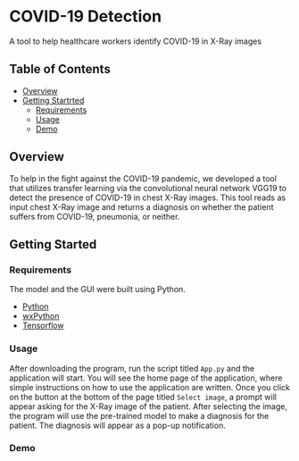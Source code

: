 # COVID-19 Detection
A tool to help healthcare workers identify COVID-19 in X-Ray images

## Table of Contents

- [Overview](#overview)
- [Getting Startrted](#requirements)
  * [Requirements](#requirements)
  * [Usage](#Usage)
  * [Demo](#demo)


## Overview
To help in the fight against the COVID-19 pandemic, we developed a tool that utilizes transfer learning via the convolutional neural network VGG19 to detect the presence of COVID-19 in chest X-Ray images. This tool reads as input chest X-Ray image and returns a diagnosis on whether the patient suffers from COVID-19, pneumonia, or neither.

## Getting Started
### Requirements
The model and the GUI were built using Python.
- [Python](https://www.python.org/)
- [wxPython](https://www.wxpython.org/)
- [Tensorflow](https://www.tensorflow.org/)


### Usage
After downloading the program, run the script titled `App.py` and the application will start.
You will see the home page of the application, where simple instructions on how to use the application are written.
Once you click on the button at the bottom of the page titled `Select image`, a prompt will appear asking for the X-Ray image of the patient.
After selecting the image, the program will use the pre-trained model to make a diagnosis for the patient.
The diagnosis will appear as a pop-up notification.

### Demo

